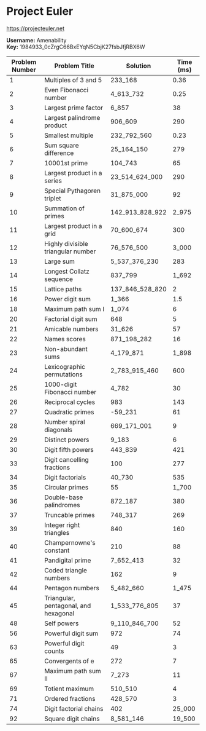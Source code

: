 # Project Euler

https://projecteuler.net

__Username:__ Amenability  
__Key:__ 1984933_0cZrgC66BxEYqN5CbjK27fsbJfjRBX6W

| Problem Number | Problem Title                         | Solution        | Time (ms) |
|----------------|---------------------------------------|-----------------|-----------|
| 1              | Multiples of 3 and 5                  | 233_168         | 0.36      |
| 2              | Even Fibonacci number                 | 4_613_732       | 0.25      |
| 3              | Largest prime factor                  | 6_857           | 38        |
| 4              | Largest palindrome product            | 906_609         | 290       |
| 5              | Smallest multiple                     | 232_792_560     | 0.23      |
| 6              | Sum square difference                 | 25_164_150      | 279       |
| 7              | 10001st prime                         | 104_743         | 65        |
| 8              | Largest product in a series           | 23_514_624_000  | 290       |
| 9              | Special Pythagoren triplet            | 31_875_000      | 92        |
| 10             | Summation of primes                   | 142_913_828_922 | 2_975     |  
| 11             | Largest product in a grid             | 70_600_674      | 300       |
| 12             | Highly divisible triangular number    | 76_576_500      | 3_000     |
| 13             | Large sum                             | 5_537_376_230   | 283       |
| 14             | Longest Collatz sequence              | 837_799         | 1_692     |
| 15             | Lattice paths                         | 137_846_528_820 | 2         |
| 16             | Power digit sum                       | 1_366           | 1.5       |
| 18             | Maximum path sum I                    | 1_074           | 6         |
| 20             | Factorial digit sum                   | 648             | 5         |
| 21             | Amicable numbers                      | 31_626          | 57        |
| 22             | Names scores                          | 871_198_282     | 16        |
| 23             | Non-abundant sums                     | 4_179_871       | 1_898     |
| 24             | Lexicographic permutations            | 2_783_915_460   | 600       |
| 25             | 1000-digit Fibonacci number           | 4_782           | 30        |
| 26             | Reciprocal cycles                     | 983             | 143       |
| 27             | Quadratic primes                      | -59_231         | 61        |
| 28             | Number spiral diagonals               | 669_171_001     | 9         |
| 29             | Distinct powers                       | 9_183           | 6         |
| 30             | Digit fifth powers                    | 443_839         | 421       |
| 33             | Digit cancelling fractions            | 100             | 277       |
| 34             | Digit factorials                      | 40_730          | 535       |
| 35             | Circular primes                       | 55              | 1_700     |
| 36             | Double-base palindromes               | 872_187         | 380       |
| 37             | Truncable primes                      | 748_317         | 269       |
| 39             | Integer right triangles               | 840             | 160       |
| 40             | Champernowne's constant               | 210             | 88        |
| 41             | Pandigital prime                      | 7_652_413       | 32        |
| 42             | Coded triangle numbers                | 162             | 9         |
| 44             | Pentagon numbers                      | 5_482_660       | 1_475     |
| 45             | Triangular, pentagonal, and hexagonal | 1_533_776_805   | 37        |
| 48             | Self powers                           | 9_110_846_700   | 52        |
| 56             | Powerful digit sum                    | 972             | 74        |
| 63             | Powerful digit counts                 | 49              | 3         |
| 65             | Convergents of e                      | 272             | 7         |
| 67             | Maximum path sum II                   | 7_273           | 11        |
| 69             | Totient maximum                       | 510_510         | 4         |
| 71             | Ordered fractions                     | 428_570         | 3         |
| 74             | Digit factorial chains                | 402             | 25_000    |
| 92             | Square digit chains                   | 8_581_146       | 19_500    |
